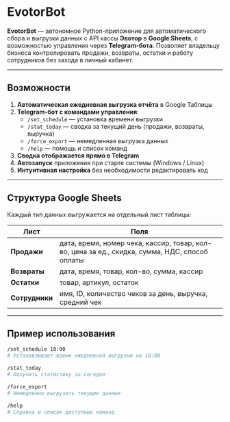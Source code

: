 # EvotorBot

**EvotorBot** — автономное Python-приложение для автоматического сбора и выгрузки данных с API кассы **Эвотор** в **Google Sheets**, с возможностью управления через **Telegram-бота**. Позволяет владельцу бизнеса контролировать продажи, возвраты, остатки и работу сотрудников без захода в личный кабинет.

---

## Возможности

1. **Автоматическая ежедневная выгрузка отчёта** в Google Таблицы
2. **Telegram-бот с командами управления**:
   - `/set_schedule` — установка времени выгрузки
   - `/stat_today` — сводка за текущий день (продажи, возвраты, выручка)
   - `/force_export` — немедленная выгрузка данных
   - `/help` — помощь и список команд
3. **Сводка отображается прямо в Telegram**
4. **Автозапуск** приложения при старте системы (Windows / Linux)
5. **Интуитивная настройка** без необходимости редактировать код

---

## Структура Google Sheets

Каждый тип данных выгружается на отдельный лист таблицы:

| Лист         | Поля                                                                 |
|--------------|----------------------------------------------------------------------|
| **Продажи**   | дата, время, номер чека, кассир, товар, кол-во, цена за ед., скидка, сумма, НДС, способ оплаты |
| **Возвраты**  | дата, время, товар, кол-во, сумма, кассир                           |
| **Остатки**   | товар, артикул, остаток                                             |
| **Сотрудники**| имя, ID, количество чеков за день, выручка, средний чек             |

---

## Пример использования

```bash
/set_schedule 10:00
# Устанавливает время ежедневной выгрузки на 10:00

/stat_today
# Получить статистику за сегодня

/force_export
# Немедленно выгрузить текущие данные

/help
# Справка и список доступных команд
